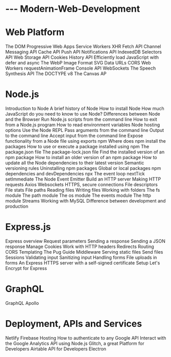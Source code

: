 # --- Modern-Web-Development

# Web Platform
The DOM
Progressive Web Apps
Service Workers
XHR
Fetch API
Channel Messaging API
Cache API
Push API
Notifications API
IndexedDB
Selectors API
Web Storage API
Cookies
History API
Efficiently load JavaScript with defer and async
The WebP Image Format
SVG
Data URLs
CORS
Web Workers
requestAnimationFrame
Console API
WebSockets
The Speech Synthesis API
The DOCTYPE
v8
The Canvas AP


# Node.js

Introduction to Node
A brief history of Node
How to install Node
How much JavaScript do you need to know to use Node?
Differences between Node and the Browser
Run Node.js scripts from the command line
How to exit from a Node.js program
How to read environment variables
Node hosting options
Use the Node REPL
Pass arguments from the command line
Output to the command line
Accept input from the command line
Expose functionality from a Node file using exports
npm
Where does npm install the packages
How to use or execute a package installed using npm
The package.json file
The package-lock.json file
Find the installed version of an npm package
How to install an older version of an npm package
How to update all the Node dependencies to their latest version
Semantic versioning rules
Uninstalling npm packages
Global or local packages
npm dependencies and devDependencies
npx
The event loop
nextTick
setImmediate
The Node Event Emitter
Build an HTTP server
Making HTTP requests
Axios
Websockets
HTTPS, secure connections
File descriptors
File stats
File paths
Reading files
Writing files
Working with folders
The fs module
The path module
The os module
The events module
The http module
Streams
Working with MySQL
Difference between development and production


# Express.js

Express overview
Request parameters
Sending a response
Sending a JSON response
Manage Cookies
Work with HTTP headers
Redirects
Routing
CORS
Templating
The Pug Guide
Middleware
Serving static files
Send files
Sessions
Validating input
Sanitizing input
Handling forms
File uploads in forms
An Express HTTPS server with a self-signed certificate
Setup Let's Encrypt for Express

# GraphQL

GraphQL
Apollo

# Deployment, APIs and Services

Netlify
Firebase Hosting
How to authenticate to any Google API
Interact with the Google Analytics API using Node.js
Glitch, a great Platform for Developers
Airtable API for Developers
Electron
